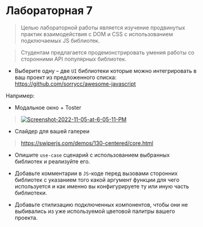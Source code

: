 # Лабораторная 7

> Целью лабораторной работы является изучение продвинутых практик взаимодействия с DOM и CSS с использованием подключаемых JS библиотек.

> Студентам предлагается продемонстрировать умения работы со сторонними API популярных библиотек.

- Выберите одну – две `UI` библиотеки которые можно интегрировать в ваш проект из предложенного списка: https://github.com/sorrycc/awesome-javascript

Например:
- Модальное окно + Toster
> <a href="https://ibb.co/4NMYSRq"><img src="https://i.ibb.co/5cvnjh0/Screenshot-2022-11-05-at-6-05-11-PM.png" alt="Screenshot-2022-11-05-at-6-05-11-PM" border="0"></a>
- Слайдер для вашей галереи
> https://swiperjs.com/demos/130-centered/core.html



- Опишите `use-case` сценарий с использованием выбранных библиотек и реализуйте его.

- Добавьте комментарии в `JS`-коде перед вызовами сторонних библиотек с указанием того какой аргумент функции для чего используется и как именно вы конфигурируете ту или иную часть библиотеки.

- Добавьте стилизацию подключенных компонентов, чтобы они не выбивались из уже используемой цветовой палитры вашего проекта.
